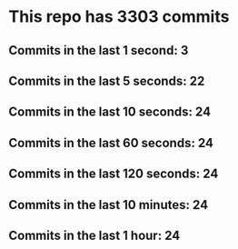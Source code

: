 # This repo has 3303 commits

## Commits in the last 1 second: 3
## Commits in the last 5 seconds: 22
## Commits in the last 10 seconds: 24
## Commits in the last 60 seconds: 24
## Commits in the last 120 seconds: 24
## Commits in the last 10 minutes: 24
## Commits in the last 1 hour: 24
